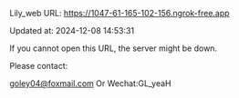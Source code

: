 Lily_web URL: https://1047-61-165-102-156.ngrok-free.app

Updated at: 2024-12-08 14:53:31

If you cannot open this URL, the server might be down.

Please contact: 

goley04@foxmail.com Or Wechat:GL_yeaH